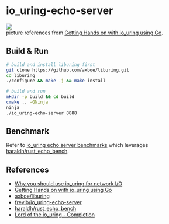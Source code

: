# io_uring-echo-server     

![](https://developers.mattermost.com/blog/2020-05-20-hands-on-iouring-go/queues.png)    
picture references from [Getting Hands on with io_uring using Go](https://developers.mattermost.com/blog/hands-on-iouring-go/).    


## Build & Run 

```bash
# build and install liburing first
git clone https://github.com/axboe/liburing.git
cd liburing
./configure && make -j && make install     

# build and run
mkdir -p build && cd build
cmake .. -GNinja
ninja
./io_uring-echo-server 8888
```

## Benchmark    
Refer to [io_uring echo server benchmarks](https://github.com/frevib/io_uring-echo-server/blob/io-uring-feat-fast-poll/benchmarks/benchmarks.md) which leverages [haraldh/rust_echo_bench](https://github.com/haraldh/rust_echo_bench).      

## References
- [Why you should use io_uring for network I/O](https://developers.redhat.com/articles/2023/04/12/why-you-should-use-iouring-network-io)
- [Getting Hands on with io_uring using Go](https://developers.mattermost.com/blog/hands-on-iouring-go/)
- [axboe/liburing](https://github.com/axboe/liburing)
- [frevib/io_uring-echo-server](https://github.com/frevib/io_uring-echo-server)
- [haraldh/rust_echo_bench](https://github.com/haraldh/rust_echo_bench)
- [Lord of the io_uring - Completion](https://unixism.net/loti/ref-liburing/completion.html)

